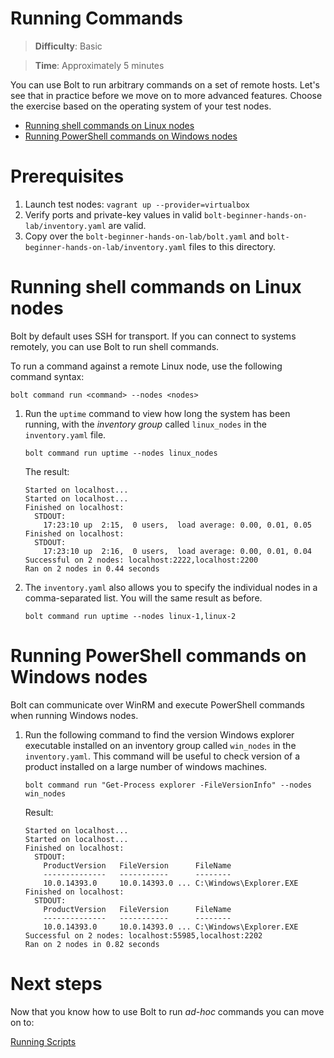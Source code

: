 # Running Commands

> **Difficulty**: Basic

> **Time**: Approximately 5 minutes

You can use Bolt to run arbitrary commands on a set of remote hosts. Let's see that in practice before we move on to more advanced features. Choose the exercise based on the operating system of your test nodes.

- [Running shell commands on Linux nodes](#running-shell-commands-on-linux-nodes)
- [Running PowerShell commands on Windows nodes](#running-powershell-commands-on-windows-nodes)

# Prerequisites


1. Launch test nodes: `vagrant up --provider=virtualbox`
2. Verify ports and private-key values in valid `bolt-beginner-hands-on-lab/inventory.yaml` are valid.
3. Copy over the `bolt-beginner-hands-on-lab/bolt.yaml` and `bolt-beginner-hands-on-lab/inventory.yaml` files to this directory.  

# Running shell commands on Linux nodes

Bolt by default uses SSH for transport. If you can connect to systems remotely, you can use Bolt to run shell commands.  

To run a command against a remote Linux node, use the following command syntax:
```
bolt command run <command> --nodes <nodes>
```

1. Run the `uptime` command to view how long the system has been running, with the _inventory group_ called `linux_nodes` in the `inventory.yaml` file.  
    ```
    bolt command run uptime --nodes linux_nodes
    ```
    The result:
    ```
    Started on localhost...
    Started on localhost...
    Finished on localhost:
      STDOUT:
        17:23:10 up  2:15,  0 users,  load average: 0.00, 0.01, 0.05
    Finished on localhost:
      STDOUT:
        17:23:10 up  2:16,  0 users,  load average: 0.00, 0.01, 0.04
    Successful on 2 nodes: localhost:2222,localhost:2200
    Ran on 2 nodes in 0.44 seconds
    ```

2. The `inventory.yaml` also allows you to specify the individual nodes in a comma-separated list.  You will the same result as before.

    ```
    bolt command run uptime --nodes linux-1,linux-2
    ```


# Running PowerShell commands on Windows nodes

Bolt can communicate over WinRM and execute PowerShell commands when running Windows nodes. 

1.  Run the following command to find the version Windows explorer executable installed on an inventory group called `win_nodes` in the `inventory.yaml`.  This command will be useful to check version of a product installed on a large number of windows machines. 

    ```
    bolt command run "Get-Process explorer -FileVersionInfo" --nodes win_nodes
    ```
    Result:
    ```
    Started on localhost...
    Started on localhost...
    Finished on localhost:
      STDOUT:
        ProductVersion   FileVersion      FileName
        --------------   -----------      --------
        10.0.14393.0     10.0.14393.0 ... C:\Windows\Explorer.EXE
    Finished on localhost:
      STDOUT:
        ProductVersion   FileVersion      FileName
        --------------   -----------      --------
        10.0.14393.0     10.0.14393.0 ... C:\Windows\Explorer.EXE
    Successful on 2 nodes: localhost:55985,localhost:2202
    Ran on 2 nodes in 0.82 seconds
    ```

# Next steps

Now that you know how to use Bolt to run _ad-hoc_ commands you can move on to:

[Running Scripts](../04-running-scripts)
